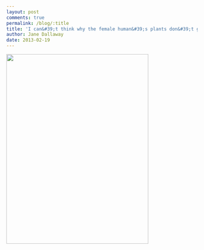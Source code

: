 ```yaml
---
layout: post
comments: true
permalink: /blog/:title
title: 'I can&#39;t think why the female human&#39;s plants don&#39;t grow...'
author: Jane Dallaway
date: 2013-02-19
---
```


<div><a href="http://static.skitters.dallaway.com/XTphoto.JPG"><img width="374" src="http://static.skitters.dallaway.com/XTphoto.JPG.500.JPG" height="500"></img></a></div>


 
    
